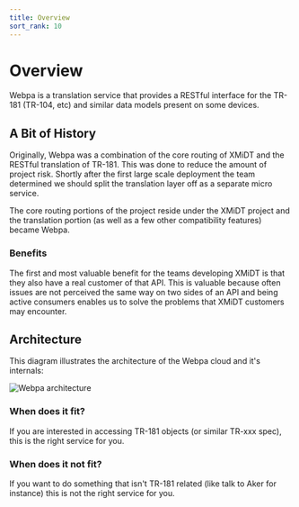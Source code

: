 ```yaml
---
title: Overview
sort_rank: 10
---
```


# Overview

Webpa is a translation service that provides a RESTful interface for the TR-181
(TR-104, etc) and similar data models present on some devices.

## A Bit of History

Originally, Webpa was a combination of the core routing of XMiDT and the RESTful
translation of TR-181.  This was done to reduce the amount of project risk.
Shortly after the first large scale deployment the team determined we should
split the translation layer off as a separate micro service.

The core routing portions of the project reside under the XMiDT project and the
translation portion (as well as a few other compatibility features) became Webpa.

### Benefits

The first and most valuable benefit for the teams developing XMiDT is that they
also have a real customer of that API.  This is valuable because often issues
are not perceived the same way on two sides of an API and being active consumers
enables us to solve the problems that XMiDT customers may encounter.

## Architecture

This diagram illustrates the architecture of the Webpa cloud and it's internals:

![Webpa architecture](/assets/webpa.png)

### When does it fit?

If you are interested in accessing TR-181 objects (or similar TR-xxx spec), this
is the right service for you.

### When does it not fit?

If you want to do something that isn't TR-181 related (like talk to Aker for
instance) this is not the right service for you.

